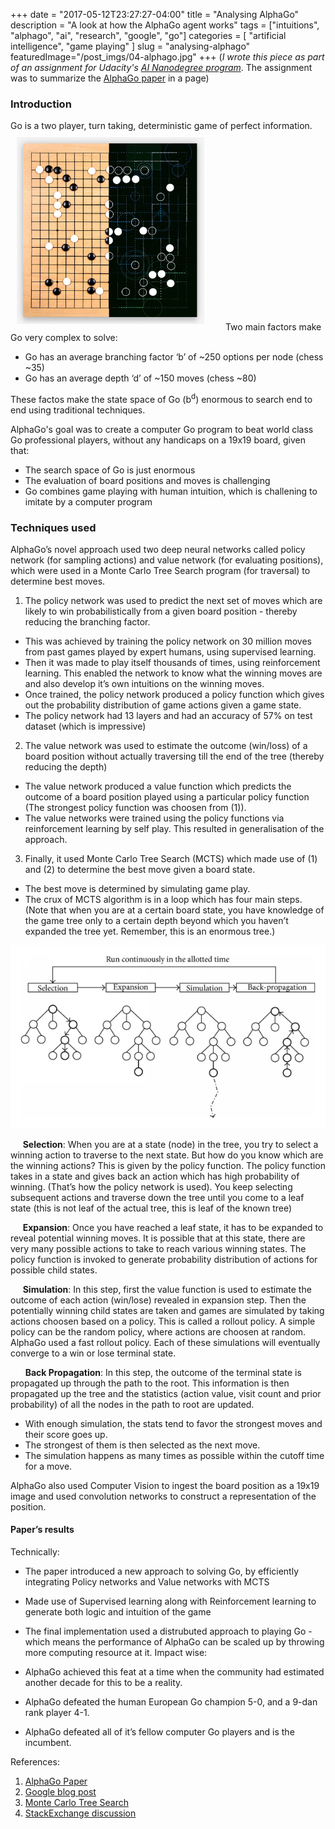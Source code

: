 +++
date        = "2017-05-12T23:27:27-04:00"
title       = "Analysing AlphaGo"
description = "A look at how the AlphaGo agent works"
tags        = ["intuitions", "alphago", "ai", "research", "google", "go"]
categories  = [ "artificial intelligence", "game playing" ]
slug        = "analysing-alphago"
featuredImage="/post_imgs/04-alphago.jpg"
+++
(_I wrote this piece as part of an assignment for Udacity's <a href="https://in.udacity.com/course/artificial-intelligence-nanodegree--nd889/">AI Nanodegree program</a>_. The assignment was to summarize the [AlphaGo paper](https://storage.googleapis.com/deepmind-media/alphago/AlphaGoNaturePaper.pdf) in a page)

### Introduction

Go is a two player, turn taking, deterministic game of perfect information.
<img style="width: 300px; padding:10px 30px 10px 10px" src="/post_imgs/04-alphago.jpg">
Two main factors make Go very complex to solve:

* Go has an average branching factor ‘b’ of ~250 options per node (chess ~35)
* Go has an average depth ‘d’ of ~150 moves (chess ~80)

These factos make the state space of Go (b<sup>d</sup>) enormous to search end to end using traditional techniques.

AlphaGo's goal was to create a computer Go program to beat world class Go professional players, without any handicaps on a 19x19 board, given that:
* The search space of Go is just enormous 
* The evaluation of board positions and moves is challenging
* Go combines game playing with human intuition, which is challening to imitate by a computer program

### Techniques used

AlphaGo’s novel approach used two deep neural networks called policy network (for sampling actions) and value network (for evaluating positions), which were used in a Monte Carlo Tree Search program (for traversal) to determine best moves. 

1. The policy network was used to predict the next set of moves which are likely to win probabilistically from a given board position - thereby reducing the branching factor.
 * This was achieved by training the policy network on 30 million moves from past games played by expert humans, using supervised learning. 
 * Then it was made to play itself thousands of times, using reinforcement learning. This enabled the network to know what the winning moves are and also develop it’s own intuitions on the winning moves.
 * Once trained, the policy network produced a policy function which gives out the probability distribution of game actions given a game state.
 * The policy network had 13 layers and had an accuracy of 57% on test dataset (which is impressive)

2. The value network was used to estimate the outcome (win/loss) of a board position without actually traversing till the end of the tree (thereby reducing the depth)
 * The value network produced a value function which predicts the outcome of a board position played using a particular policy function (The strongest policy function was choosen from (1)).
 * The value networks were trained using the policy functions via reinforcement learning by self play. This resulted in generalisation of the approach.

3. Finally, it used Monte Carlo Tree Search (MCTS) which made use of (1) and (2) to determine the best move given a board state. 
 * The best move is determined by simulating game play. 
 * The crux of MCTS algorithm is in a loop which has four main steps. (Note that when you are at a certain board state, you have knowledge of the game tree only to a certain depth beyond which you haven’t expanded the tree yet. Remember, this is an enormous tree.)

<img src="/post_imgs/04-mcts.png" alt="MCTS" />


&nbsp;&nbsp;&nbsp;&nbsp;&nbsp;**Selection**: When you are at a state (node) in the tree, you try to select a winning action to traverse to the next state. But how do you know which are the winning actions? This is given by the policy function. The policy function takes in a state and gives back an action which has high probability of winning. (That’s how the policy network is used). You keep selecting subsequent actions and traverse down the tree until you come to a leaf state (this is not leaf of the actual tree, this is leaf of the known tree)

&nbsp;&nbsp;&nbsp;&nbsp;&nbsp;**Expansion**: Once you have reached a leaf state, it has to be expanded to reveal potential winning moves. It is possible that at this state, there are very many possible actions to take to reach various winning states. The policy function is invoked to generate probability distribution of actions for possible child states.

&nbsp;&nbsp;&nbsp;&nbsp;&nbsp;**Simulation**: In this step, first the value function is used to estimate the outcome of each action (win/lose) revealed in expansion step. Then the potentially winning child states are taken and games are simulated by taking actions choosen based on a policy. This is called a rollout policy. A simple policy can be the random policy, where actions are choosen at random. AlphaGo used a fast rollout policy. Each of these simulations will eventually converge to a win or lose terminal state.

&nbsp;&nbsp;&nbsp;&nbsp;&nbsp; **Back Propagation**: In this step, the outcome of the terminal state is propagated up through the path to the root. This information is then propagated up the tree and the statistics (action value, visit count and prior  probability) of all the nodes in the path to root are updated.


 * With enough simulation, the stats tend to favor the strongest moves and their score goes up. 
 * The strongest of them is then selected as the next move.
 * The simulation happens as many times as possible within the cutoff time for a move. 

AlphaGo also used Computer Vision to ingest the board position as a 19x19 image and used convolution networks to construct a representation of the position.

#### Paper’s results

Technically:

* The paper introduced a new approach to solving Go, by efficiently integrating Policy networks and Value networks with MCTS
* Made use of Supervised learning along with Reinforcement learning to generate both logic and intuition of the game
* The final implementation used a distrubuted approach to playing Go - which means the performance of AlphaGo can be scaled up by throwing more computing resource at it. 
Impact wise:

* AlphaGo achieved this feat at a time when the community had estimated another decade for this to be a reality.
* AlphaGo defeated the human European Go champion 5-0, and a 9-dan rank player 4-1. 
* AlphaGo defeated all of it’s fellow computer Go players and is the incumbent.

References:

1. [AlphaGo Paper](https://storage.googleapis.com/deepmind-media/alphago/AlphaGoNaturePaper.pdf)
2. [Google blog post](https://research.googleblog.com/2016/01/alphago-mastering-ancient-game-of-go.html)
3. [Monte Carlo Tree Search](https://en.wikipedia.org/wiki/Monte_Carlo_tree_search)
4. [StackExchange discussion](https://datascience.stackexchange.com/questions/10932/difference-between-alphagos-policy-network-and-value-network)
